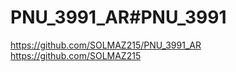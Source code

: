 # PNU_3991_AR#PNU_3991
https://github.com/SOLMAZ215/PNU_3991_AR<github>
https://github.com/SOLMAZ215
